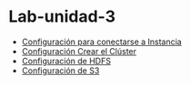 # Lab-unidad-3


<ul> 
  <li> 
    <a href="https://github.com/jdmejiav/Lab-unidad-3/tree/master/acceso">Configuración para conectarse a Instancia</a>
  </li>
  <li>
    <a href="https://github.com/jdmejiav/Lab-unidad-3/tree/master/cluster">Configuración Crear el Clúster</a>
  </li>
  
  
  <li>
    <a href="https://github.com/jdmejiav/Lab-unidad-3/tree/master/hdfs">Configuración de HDFS</a>
  </li>
  
  <li>
    <a href ="https://github.com/jdmejiav/Lab-unidad-3/tree/master/s3">Configuración  de S3</a>
  </li>
  
  
</ul>
